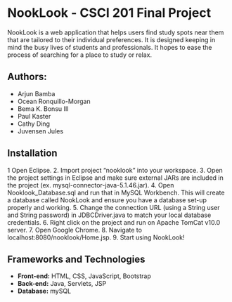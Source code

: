 # NookLook - CSCI 201 Final Project

NookLook is a web application that helps users find study spots near them that are tailored to their individual preferences. It is designed keeping in mind the busy lives of students and professionals. It hopes to ease the process of searching for a place to study or relax.

## Authors:
* Arjun Bamba
* Ocean Ronquillo-Morgan
* Bema K. Bonsu III
* Paul Kaster
* Cathy Ding
* Juvensen Jules

## Installation
1 Open Eclipse.
2. Import project “nooklook” into your workspace.
3. Open the project settings in Eclipse and make sure external JARs are included in the project (ex. mysql-connector-java-5.1.46.jar).
4. Open Nooklook_Database.sql and run that in MySQL Workbench. This will create a database called NookLook and ensure you have a database set-up properly and working.
5. Change the connection URL (using a String user and String password) in JDBCDriver.java to match your local database credentials.
6. Right click on the project and run on Apache TomCat v10.0 server.
7. Open Google Chrome.
8. Navigate to localhost:8080/nooklook/Home.jsp.
9. Start using NookLook!

## Frameworks and Technologies
* <strong>Front-end:</strong> HTML, CSS, JavaScript, Bootstrap
* <strong>Back-end:</strong> Java, Servlets, JSP
* <strong>Database:</strong> mySQL
